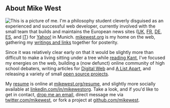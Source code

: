 About Mike West
---------------

<img src="/static/mikewest_is.jpg" class="sidebar" alt="This is a picture of me."> I'm a philosophy student cleverly disguised as an experienced and successful web developer, currently involved with the small team that builds and maintains the European news sites ([UK][], [FR][], [DE][], [ES][], and [IT][]) for <a href="http://yahoo.com/">Yahoo!</a> in Munich.  [mikewest.org][] is my home on the web, gathering my [writings and links][archive] together for posterity.

Since it was relatively clear early on that it would be slightly more than difficult to make a living sitting under a tree while [reading Kant][kant], I've focused my energies on the web, building a (now defunct) online community of high school debaters, writing articles for [Digital Web][dw] and [A List Apart][ala], and releasing a variety of small [open source projects][github].

My [resume][] is online at [mikewest.org/resume][resume], and slightly more socially available at [linkedin.com/in/mikewestorg][linked].   Take a look, and if you'd like to get in contact, <a href="&#x6D;&#x61;&#105;&#x6C;&#x74;&#111;&#x3A;&#109;&#105;&#107;&#101;&#064;&#109;&#105;&#107;&#101;&#119;&#101;&#115;&#116;&#046;&#111;&#114;&#103;" class="email fn">drop me an email</a>, direct message me via [twitter.com/mikewest][twitter], or fork a project at [github.com/mikewest][github].

[UK]:   http://uk.news.yahoo.com/ "Yahoo! UK: News"
[FR]:   http://fr.news.yahoo.com/ "Yahoo! Actualités"
[DE]:   http://de.news.yahoo.com/ "Yahoo! Nachrichten"
[ES]:   http://es.noticias.yahoo.com/ "Yahoo! Noticias"
[IT]:   http://it.notizie.yahoo.com/ "Yahoo! Notizie"
[mikewest.org]: /
[archive]:  /archive
[dw]: http://www.digital-web.com/about/staff/mike_west
[ala]: http://alistapart.com/authors/w/mikewest
[github]: http://github.com/mikewest
[twitter]:  http://twitter.com/mikewest
[resume]:   /resume
[kant]: http://sap.ereau.de/
[linked]: http://www.linkedin.com/in/mikewestorg